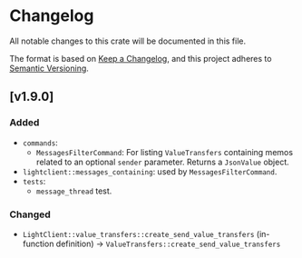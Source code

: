 # Changelog

All notable changes to this crate will be documented in this file.

The format is based on [Keep a Changelog](https://keepachangelog.com/en/1.0.0/),
and this project adheres to [Semantic Versioning](https://semver.org/spec/v2.0.0.html).

## [v1.9.0]

### Added

- `commands`:
  - `MessagesFilterCommand`: For listing `ValueTransfers` containing memos related to an optional `sender` parameter. Returns a `JsonValue` object.
- `lightclient::messages_containing`: used by `MessagesFilterCommand`.
- `tests`:
  - `message_thread` test.

### Changed

- `LightClient::value_transfers::create_send_value_transfers` (in-function definition) -> `ValueTransfers::create_send_value_transfers`

